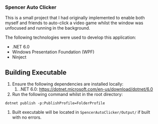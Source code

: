 ### Spencer Auto Clicker

This is a small project that I had originally implemented to enable both myself and friends to auto-click a video game whilst the window was unfocused and running in the background.

The following technologies were used to develop this application:
- .NET 6.0
- Windows Presentation Foundation (WPF)
- Ninject

## Building Executable

1. Ensure the following dependencies are installed locally:
   1. .NET 6.0: https://dotnet.microsoft.com/en-us/download/dotnet/6.0
2. Run the following command whilst in the root directory:
```
dotnet publish -p:PublishProfile=FolderProfile
```
1. Built executable will be located in `SpencerAutoClicker/Output/` if built with no errors.

